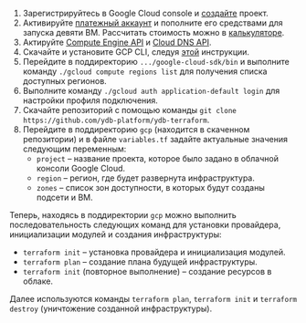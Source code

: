 1. Зарегистрируйтесь в Google Cloud console и [создайте](https://console.cloud.google.com/projectselector2/home) проект.
3. Активируйте [платежный аккаунт](https://console.cloud.google.com/billing/manage) и пополните его средствами для запуска девяти ВМ. Рассчитать стоимость можно в [калькуляторе](https://cloud.google.com/products/calculator). 
4. Актируйте [Compute Engine API](https://console.cloud.google.com/apis/api/compute.googleapis.com/metrics) и [Cloud DNS API](https://console.cloud.google.com/apis/api/dns.googleapis.com/metrics).
5. Скачайте и установите GCP CLI, следуя [этой](https://cloud.google.com/sdk/docs/install) инструкции.
6. Перейдите в поддиректорию `.../google-cloud-sdk/bin` и выполните команду `./gcloud compute regions list` для получения списка доступных регионов.
7. Выполните команду `./gcloud auth application-default login` для настройки профиля подключения.
8. Скачайте репозиторий с помощью команды `git clone https://github.com/ydb-platform/ydb-terraform`.
9. Перейдите в поддиректорию `gcp` (находится в скаченном репозитории) и в файле `variables.tf` задайте актуальные значения следующим переменным:
    * `project` – название проекта, которое было задано в облачной консоли Google Cloud.
    * `region` – регион, где будет развернута инфраструктура.
    * `zones` – список зон доступности, в которых будут созданы подсети и ВМ.

Теперь, находясь в поддиректории `gcp` можно выполнить последовательность следующих команд для установки провайдера, инициализации модулей и создания инфраструктуры:
* `terraform init` – установка провайдера и инициализация модулей.
* `terraform plan` – создание плана будущей инфраструктуры.
* `terraform init` (повторное выполнение) – создание ресурсов в облаке. 

Далее используются команды `terraform plan`, `terraform init` и `terraform destroy` (уничтожение созданной инфраструктуры).